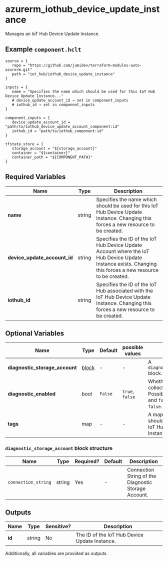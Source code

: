 # azurerm_iothub_device_update_instance

Manages an IoT Hub Device Update Instance.

## Example `component.hclt`

```hcl
source = {
   repo = "https://github.com/jumidev/terraform-modules-auto-azurerm.git"   
   path = "iot_hub/iothub_device_update_instance"   
}

inputs = {
   name = "Specifies the name which should be used for this IoT Hub Device Update Instance..."   
   # device_update_account_id → set in component_inputs
   # iothub_id → set in component_inputs
}

component_inputs = {
   device_update_account_id = "path/to/iothub_device_update_account_component:id"   
   iothub_id = "path/to/iothub_component:id"   
}

tfstate_store = {
   storage_account = "${storage_account}"   
   container = "${container}"   
   container_path = "${COMPONENT_PATH}"   
}

```

## Required Variables

| Name | Type |  Description |
| ---- | --------- |  ----------- |
| **name** | string |  Specifies the name which should be used for this IoT Hub Device Update Instance. Changing this forces a new resource to be created. | 
| **device_update_account_id** | string |  Specifies the ID of the IoT Hub Device Update Account where the IoT Hub Device Update Instance exists. Changing this forces a new resource to be created. | 
| **iothub_id** | string |  Specifies the ID of the IoT Hub associated with the IoT Hub Device Update Instance. Changing this forces a new resource to be created. | 

## Optional Variables

| Name | Type |  Default  |  possible values |  Description |
| ---- | --------- |  ----------- | ----------- | ----------- |
| **diagnostic_storage_account** | [block](#diagnostic_storage_account-block-structure) |  -  |  -  |  A `diagnostic_storage_account` block. | 
| **diagnostic_enabled** | bool |  `False`  |  `true`, `false`  |  Whether the diagnostic log collection is enabled. Possible values are `true` and `false`. Defaults to `false`. | 
| **tags** | map |  -  |  -  |  A mapping of tags which should be assigned to the IoT Hub Device Update Instance. | 

### `diagnostic_storage_account` block structure

| Name | Type | Required? | Default | Description |
| ---- | ---- | --------- | ------- | ----------- |
| `connection_string` | string | Yes | - | Connection String of the Diagnostic Storage Account. |



## Outputs

| Name | Type | Sensitive? | Description |
| ---- | ---- | --------- | --------- |
| **id** | string | No  | The ID of the IoT Hub Device Update Instance. | 

Additionally, all variables are provided as outputs.
